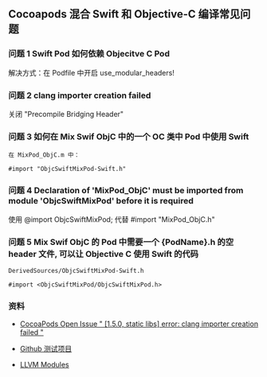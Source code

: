 ## Cocoapods 混合 Swift 和 Objective-C 编译常见问题

### 问题 1 Swift Pod 如何依赖 Objecitve C Pod
解决方式：在 Podfile 中开启 use_modular_headers!

### 问题 2 clang importer creation failed
关闭 "Precompile Bridging Header" 

### 问题 3 如何在 Mix Swif ObjC 中的一个 OC 类中 Pod 中使用 Swift
```
在 MixPod_ObjC.m 中：

#import "ObjcSwiftMixPod-Swift.h"

```
### 问题 4 Declaration of 'MixPod_ObjC' must be imported from module 'ObjcSwiftMixPod' before it is required
使用 @import ObjcSwiftMixPod; 代替 \#import "MixPod_ObjC.h"

### 问题 5 Mix Swif ObjC 的 Pod 中需要一个 {PodName}.h 的空 header 文件,  可以让 Objective C 使用 Swift 的代码

```
DerivedSources/ObjcSwiftMixPod-Swift.h

#import <ObjcSwiftMixPod/ObjcSwiftMixPod.h>

```

### 资料
- [CocoaPods Open Issue " [1.5.0, static libs] error: clang importer creation failed "](https://github.com/CocoaPods/CocoaPods/issues/7584)

- [Github 测试项目](https://github.com/tonycn/TestMixBuild/)

- [LLVM Modules](https://clang.llvm.org/docs/Modules.html)
